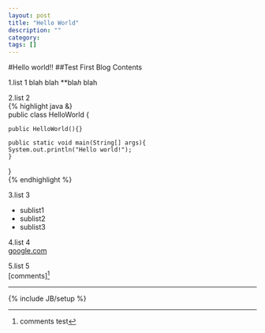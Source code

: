 ```yaml
---
layout: post
title: "Hello World"
description: ""
category: 
tags: []
---
```

#Hello world!!
##Test First Blog Contents

1.list 1
  blah blah **bla*h* blah

2.list 2  
{% highlight java &}  
public class HelloWorld {

    public HelloWorld(){}

    public static void main(String[] args){
	System.out.println("Hello world!");
    }
}  
{% endhighlight %}

3.list 3
  * sublist1
  * sublist2
  * sublist3

4.list 4  
  [google.com](http://www.google.com)

5.list 5  
  [comments][^cmt]
***
[^cmt]:comments test

{% include JB/setup %}
